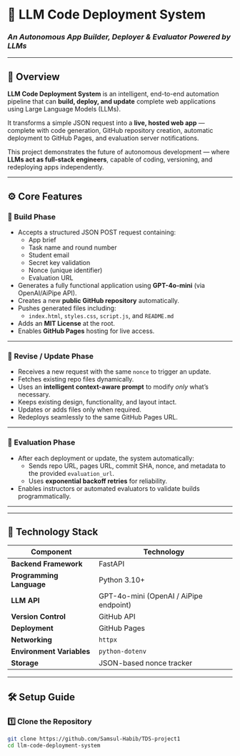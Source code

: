 # 🤖 LLM Code Deployment System
### *An Autonomous App Builder, Deployer & Evaluator Powered by LLMs*

---

## 📘 Overview
**LLM Code Deployment System** is an intelligent, end-to-end automation pipeline that can **build, deploy, and update** complete web applications using Large Language Models (LLMs).  

It transforms a simple JSON request into a **live, hosted web app** — complete with code generation, GitHub repository creation, automatic deployment to GitHub Pages, and evaluation server notifications.  

This project demonstrates the future of autonomous development — where **LLMs act as full-stack engineers**, capable of coding, versioning, and redeploying apps independently.

---

## ⚙️ Core Features

### 🚀 Build Phase
- Accepts a structured JSON POST request containing:
  - App brief
  - Task name and round number
  - Student email
  - Secret key validation
  - Nonce (unique identifier)
  - Evaluation URL
- Generates a fully functional application using **GPT-4o-mini** (via OpenAI/AiPipe API).
- Creates a new **public GitHub repository** automatically.
- Pushes generated files including:
  - `index.html`, `styles.css`, `script.js`, and `README.md`
- Adds an **MIT License** at the root.
- Enables **GitHub Pages** hosting for live access.

---

### 🔁 Revise / Update Phase
- Receives a new request with the same `nonce` to trigger an update.
- Fetches existing repo files dynamically.
- Uses an **intelligent context-aware prompt** to modify *only* what’s necessary.
- Keeps existing design, functionality, and layout intact.
- Updates or adds files only when required.
- Redeploys seamlessly to the same GitHub Pages URL.

---

### 🧪 Evaluation Phase
- After each deployment or update, the system automatically:
  - Sends repo URL, pages URL, commit SHA, nonce, and metadata to the provided `evaluation_url`.
  - Uses **exponential backoff retries** for reliability.
- Enables instructors or automated evaluators to validate builds programmatically.

---



---

## 🧰 Technology Stack

| Component | Technology |
|------------|-------------|
| **Backend Framework** | FastAPI |
| **Programming Language** | Python 3.10+ |
| **LLM API** | GPT-4o-mini (OpenAI / AiPipe endpoint) |
| **Version Control** | GitHub API |
| **Deployment** | GitHub Pages |
| **Networking** | `httpx` |
| **Environment Variables** | `python-dotenv` |
| **Storage** | JSON-based nonce tracker |

---

## 🛠️ Setup Guide

### 1️⃣ Clone the Repository
```bash
git clone https://github.com/Samsul-Habib/TDS-project1
cd llm-code-deployment-system

